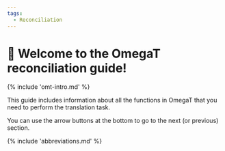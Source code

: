 ```yaml
---
tags:
  - Reconciliation
---
```


<style>
a.md-footer__link--prev[aria-label^="Previous:"],
.md-nav__icon
{
  display: none !important;
}
</style>

<!-- # Translation -->

# 👋 Welcome to the OmegaT reconciliation guide!

<!-- section: omegat intro -->
{% include 'omt-intro.md' %}

This guide includes information about all the functions in OmegaT that you need to perform the translation task. 

You can use the arrow buttons at the bottom to go to the next (or previous) section.

{% include 'abbreviations.md' %}